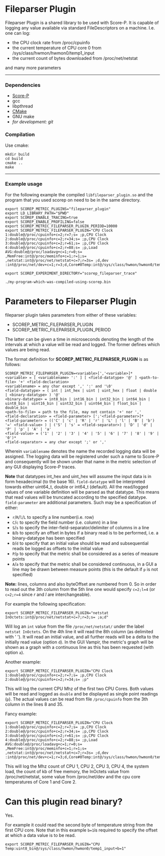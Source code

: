# Fileparser Plugin

Fileparser Plugin is a shared library to be used with Score-P. It is capable of logging any value available via standard FileDescriptors on a machine. I.e. one can log:
* the CPU clock rate from /proc/cpuinfo
* the current temperature of CPU core 0 from /sys/class/hwmon/hwmon0/temp1_input
* the current count of bytes downloaded from /proc/net/netstat

and many more parameters

---
### Dependencies
* [Score-P](https://www.vi-hps.org/projects/score-p/)
* gcc
* libpthread
* [CMake](https://cmake.org/)
* GNU make
* *for development: git*

### Compilation

Use cmake:
```
mkdir build
cd build
cmake ..
make
```
---
### Example usage
For the following example the compiled `libfileparser_plugin.so` and the program that you used scorep on need to be in the same directory.
```
export SCOREP_METRIC_PLUGINS="fileparser_plugin"
export LD_LIBRARY_PATH="$PWD"
export SCOREP_ENABLE_TRACING=true
export SCOREP_ENABLE_PROFILING=false
export SCOREP_METRIC_FILEPARSER_PLUGIN_PERIOD=10000
export SCOREP_METRIC_FILEPARSER_PLUGIN="CPU Clock 1:double@/proc/cpuinfo+c=2;r=7;s= ;p,CPU Clock 2:double@/proc/cpuinfo+c=2;r=34;s= ;p,CPU Clock 3:double@/proc/cpuinfo+c=2;r=61;s= ;p,CPU Clock 4:double@/proc/cpuinfo+c=2;r=88;s= ;p,Load AVG:double@/proc/loadavg+c=1;r=0;s= ,MemFree:int@/proc/meminfo+c=1;r=1;s= ,netstat:int@/proc/net/netstat+c=7;r=3s= ;d,dev    :int@/proc/net/dev+c=1;r=3;d,Core#0Temp:int@/sys/class/hwmon/hwmon0/temp1_input+c=0;r=0;p,Core#1Temp:int@/sys/class/hwmon/hwmon1/temp1_input+;p"

export SCOREP_EXPERIMENT_DIRECTORY="scorep_fileparser_trace"

./my-program-which-was-compiled-using-scorep.bin
```

# Parameters to Fileparser Plugin
fileparser plugin takes parameters from either of these variables:
* SCOREP_METRIC_FILEPARSER_PLUGIN
* SCOREP_METRIC_FILEPARSER_PLUGIN_PERIOD

The latter can be given a time in microseconds denoting the length of the intervals at which a value will be read and logged.
The former defines which values are being read.

The format definition for **SCOREP_METRIC_FILEPARSER_PLUGIN** is as follows:

```
SCOREP_METRIC_FILEPARSER_PLUGIN=<variable>[','<variable>]*
<variable> = [ <variablename> ':' ] [ <field-datatype> '@' ] <path-to-file> '+' <field-declaration>
<variablename> = any char except ',' ':' and '\0'
<field-datatype> = ( int | int_hex | uint | uint_hex | float | double | <binary-datatype> ) '@'
<binary-datatype> = int8_bin | int16_bin | int32_bin | int64_bin | uint8_bin | uint16_bin | uint32_bin | uint64_bin | float_bin | double_bin
<path-to-file> = path to the file, may not contain '+' nor ','
<field-declaration> = <field-parameter> [';'<field-parameter>]*
<field-parameter> = (('C' | 'c' | 'R' | 'r' | 'L' | 'l' | 'B' | 'b')  '=' <field-value> ) | ('S' | 's' = <field-separator>) | 'D' | 'd' | 'P' | 'p' | 'A' | 'a'
<field-value> = ('1' | '2' | '3' | '4' | '5' | '6' | '7' | '8' | '9' | '0')*
<field-separator> = any char except ';' or ','
```
Wherein `variablename` denotes the name the recorded logging data will be assigned. The logging data will be registered under such a name to Score-P and consequently will be shown under that name in the metric selection of any GUI displaying Score-P traces.

**Note** that datatypes int_hex and uint_hex will assume the input data is in form hexadecimal (to the base 16).
`field-datatype` will be interpreted towards either uint64_t, double or int64_t (default). All the read/logged values of one variable definition will be parsed as that datatype. This means that read values will be truncated according to the specified datatype.
`field-parameter` are additional parameters. Such may be a specification of either:
* `r`/`R`/`l`/`L` to specify a line number(i.e. row)
* `C`/`c` to specify the field number (i.e. column) in a line
* `S`/`s` to specify the inter-field-separator/delimiter of columns in a line
* `B`/`b` to specify an offset in bytes if a binary read is to be performed, i.e. a binary-datatype has been specified
* `D`/`d` to specify that an initial value should be read and subsequential reads be logged as offsets to the initial value
* `P`/`p` to specify that the metric shall be considered as a series of measure points
* `A`/`a` to specify that the metric shall be considered continuous, in a GUI a line may be drawn between measure points (this is the default if `p` is not specified)

**Note:** lines, columns and also byteOffset are numbered from 0. So in order to read out the 3th column from the 5th line one would specify `c=2;l=4` (or `c=2;r=4` since *r* and *l* are interchangeable).

For example the following specification:
```
export SCOREP_METRIC_FILEPARSER_PLUGIN="netstat InOctets:int@/proc/net/netstat+c=7;r=3;s= ;a;d"
```
Will log an `int` value from the file `/proc/net/netstat/` under the label `netstat InOctets`. On the 4th line it will read the 8th column (as delimited with ' ').  It will read an initial value, and all further reads will be a delta to the initially read value (option `d`).  In the GUI Vampir, the metric's graph will be shown as a graph with a continuous line as this has been requested (with option `a`).

Another example:
```
export SCOREP_METRIC_FILEPARSER_PLUGIN="CPU Clock 1:double@/proc/cpuinfo+c=2;r=7;s= ;p,CPU Clock 2:double@/proc/cpuinfo+c=2;r=34;s= ;p"
```
This will log the current CPU Mhz of the first two CPU Cores. Both values will be read and logged as `double` and be displayed as single point readings (`p`). The actual values can be read from file `/proc/cpuinfo` from the 3th column in the lines 8 and 35.

Fancy example:
```
export SCOREP_METRIC_FILEPARSER_PLUGIN="CPU Clock 1:double@/proc/cpuinfo+c=2;r=7;s= ;p,CPU Clock 2:double@/proc/cpuinfo+c=2;r=34;s= ;p,CPU Clock 3:double@/proc/cpuinfo+c=2;r=61;s= ;p,CPU Clock 4:double@/proc/cpuinfo+c=2;r=88;s= ;p,Load AVG:double@/proc/loadavg+c=1;r=0;s= ,MemFree:int@/proc/meminfo+c=1;r=1;s= ,netstat:int@/proc/net/netstat+c=7;r=3s= ;d,dev    :int@/proc/net/dev+c=1;r=3;d,Core#0Temp:int@/sys/class/hwmon/hwmon0/temp1_input+c=0;r=0;p,Core#1Temp:int_hex@/sys/class/hwmon/hwmon1/temp1_input+;p"
```
This will log the Mhz count of CPU 1, CPU 2, CPU 3, CPU 4, the system load, the count of kb of free memory, the InOctets value from /proc/net/netstat, some value from /proc/net/dev and the cpu core temperatures of Core 1 and Core 2.

# Can this plugin read binary?
Yes.

For example it could read the second byte of temperature string from the first CPU core. Note that in this example `b=1`is required to specify the offset at which a data value is to be read.
```
export SCOREP_METRIC_FILEPARSER_PLUGIN="CPU Temp:uint8_bin@/sys/class/hwmon/hwmon0/temp1_input+b=1"
```
